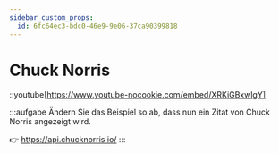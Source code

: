 ```yaml
---
sidebar_custom_props:
  id: 6fc64ec3-bdc0-46e9-9e06-37ca90399818
---
```

# Chuck Norris

::youtube[https://www.youtube-nocookie.com/embed/XRKiGBxwlgY]

:::aufgabe
Ändern Sie das Beispiel so ab, dass nun ein Zitat von Chuck Norris angezeigt wird.

👉 https://api.chucknorris.io/
:::